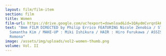 ```yaml
---
layout: film/film-item
section: film
title: Women
film-url: https://drive.google.com/uc?export=download&id=1QAydmCvrqnSkK4L2SFSBQ195ueSh6EnL
text: "8mm FILM DIRECTED by Philip Errico FEATURING Nicole Zenobia / STYLE :
  Samantha Kim / MAKE-UP : Miki Ishikura / HAIR : Hiro Furukawa / ASSIST :
  Romona"
image: /assets/img/uploads/vol2-women-thumb.png
volume: Vol. II
---
```

